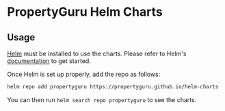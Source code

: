 # PropertyGuru Helm Charts

## Usage

[Helm](https://helm.sh) must be installed to use the charts.
Please refer to Helm's [documentation](https://helm.sh/docs/) to get started.

Once Helm is set up properly, add the repo as follows:

```sh
helm repo add propertyguru https://propertyguru.github.io/helm-charts
```

You can then run `helm search repo propertyguru` to see the charts.
